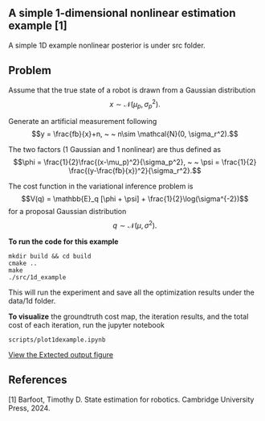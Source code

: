 ## A simple 1-dimensional nonlinear estimation example [1]
A simple 1D example nonlinear posterior is under src folder. 

## Problem
Assume that the true state of a robot is drawn from a Gaussian distribution
$$x \sim \mathcal{N}(\mu_p, \sigma_p^2).$$

Generate an artificial measurement following
$$y = \frac{fb}{x}+n, ~ ~ n\sim \mathcal{N}(0, \sigma_r^2).$$

The two factors (1 Gaussian and 1 nonlinear) are thus defined as 
$$\phi = \frac{1}{2}\frac{(x-\mu_p)^2}{\sigma_p^2}, ~ ~ \psi = \frac{1}{2} \frac{(y-\frac{fb}{x})^2}{\sigma_r^2}.$$

The cost function in the variational inference problem is 
$$V(q) = \mathbb{E}_q [\phi + \psi] + \frac{1}{2}\log(\sigma^{-2})$$
for a proposal Gaussian distribution $$q\sim\mathcal{N}(\mu, \sigma^2).$$

**To run the code for this example**
```
mkdir build && cd build
cmake ..
make
./src/1d_example
```
This will run the experiment and save all the optimization results under the data/1d folder.

**To visualize** the groundtruth cost map, the iteration results, and the total cost of each iteration, run the jupyter notebook 
```
scripts/plot1dexample.ipynb
``` 

<a href="figures/1d_NGD_gt.pdf" target="_blank">View the Extected output figure</a>


## References
<a id="1">[1]</a> 
Barfoot, Timothy D. State estimation for robotics. Cambridge University Press, 2024.

